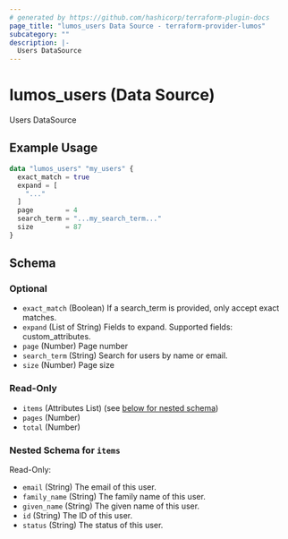 ```yaml
---
# generated by https://github.com/hashicorp/terraform-plugin-docs
page_title: "lumos_users Data Source - terraform-provider-lumos"
subcategory: ""
description: |-
  Users DataSource
---
```


# lumos_users (Data Source)

Users DataSource

## Example Usage

```terraform
data "lumos_users" "my_users" {
  exact_match = true
  expand = [
    "..."
  ]
  page        = 4
  search_term = "...my_search_term..."
  size        = 87
}
```

<!-- schema generated by tfplugindocs -->
## Schema

### Optional

- `exact_match` (Boolean) If a search_term is provided, only accept exact matches.
- `expand` (List of String) Fields to expand. Supported fields: custom_attributes.
- `page` (Number) Page number
- `search_term` (String) Search for users by name or email.
- `size` (Number) Page size

### Read-Only

- `items` (Attributes List) (see [below for nested schema](#nestedatt--items))
- `pages` (Number)
- `total` (Number)

<a id="nestedatt--items"></a>
### Nested Schema for `items`

Read-Only:

- `email` (String) The email of this user.
- `family_name` (String) The family name of this user.
- `given_name` (String) The given name of this user.
- `id` (String) The ID of this user.
- `status` (String) The status of this user.
